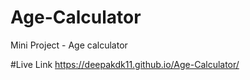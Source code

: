 # Age-Calculator
Mini Project - Age calculator

#Live Link
https://deepakdk11.github.io/Age-Calculator/
